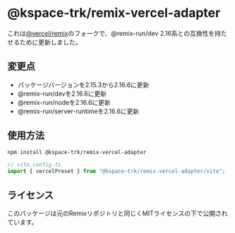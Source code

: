 # @kspace-trk/remix-vercel-adapter

これは[@vercel/remix](https://github.com/vercel/remix)のフォークで、@remix-run/dev 2.16系との互換性を持たせるために更新しました。

## 変更点
- パッケージバージョンを2.15.3から2.16.6に更新
- @remix-run/devを2.16.6に更新
- @remix-run/nodeを2.16.6に更新
- @remix-run/server-runtimeを2.16.6に更新

## 使用方法
```bash
npm install @kspace-trk/remix-vercel-adapter
```

```js
// vite.config.ts
import { vercelPreset } from "@kspace-trk/remix-vercel-adapter/vite";
```

## ライセンス
このパッケージは元のRemixリポジトリと同じくMITライセンスの下で公開されています。
